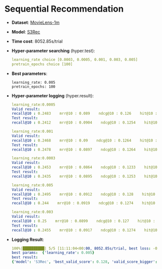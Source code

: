 # Sequential Recommendation

- **Dataset**: [MovieLens-1m](../../md/ml-1m_seq.md)

- **Model**: [S3Rec](https://recbole.io/docs/user_guide/model/sequential/s3rec.html)

- **Time cost**: 8052.85s/trial

- **Hyper-parameter searching** (hyper.test):

  ```yaml
  learning_rate choice [0.0003, 0.0005, 0.001, 0.003, 0.005]
  pretrain_epochs choice [100]
  ```

- **Best parameters**:

  ```
  learning_rate: 0.005
  pretrain_epochs: 100
  ```

- **Hyper-parameter logging** (hyper.result):

  ```yaml
  learning_rate:0.0005
  Valid result:
  recall@10 : 0.2483    mrr@10 : 0.089    ndcg@10 : 0.126    hit@10 : 0.2483    precision@10 : 0.0248
  Test result:
  recall@10 : 0.2412    mrr@10 : 0.0904    ndcg@10 : 0.1254    hit@10 : 0.2412    precision@10 : 0.0241

  learning_rate:0.001
  Valid result:
  recall@10 : 0.2468    mrr@10 : 0.09    ndcg@10 : 0.1264    hit@10 : 0.2468    precision@10 : 0.0247
  Test result:
  recall@10 : 0.2478    mrr@10 : 0.0897    ndcg@10 : 0.1264    hit@10 : 0.2478    precision@10 : 0.0248

  learning_rate:0.0003
  Valid result:
  recall@10 : 0.2453    mrr@10 : 0.0864    ndcg@10 : 0.1233    hit@10 : 0.2453    precision@10 : 0.0245
  Test result:
  recall@10 : 0.2435    mrr@10 : 0.0895    ndcg@10 : 0.1253    hit@10 : 0.2435    precision@10 : 0.0243

  learning_rate:0.005
  Valid result:
  recall@10 : 0.2495    mrr@10 : 0.0912    ndcg@10 : 0.128    hit@10 : 0.2495    precision@10 : 0.0249
  Test result:
  recall@10 : 0.244    mrr@10 : 0.0919    ndcg@10 : 0.1274    hit@10 : 0.244    precision@10 : 0.0244

  learning_rate:0.003
  Valid result:
  recall@10 : 0.25    mrr@10 : 0.0899    ndcg@10 : 0.127    hit@10 : 0.25    precision@10 : 0.025
  Test result:
  recall@10 : 0.2455    mrr@10 : 0.0917    ndcg@10 : 0.1274    hit@10 : 0.2455    precision@10 : 0.0245
  ```

- **Logging Result**:

  ```yaml
  100%|██████████| 5/5 [11:11:04<00:00, 8052.85s/trial, best loss: -0.128]
  best params:  {'learning_rate': 0.005}
  best result: 
  {'model': 'S3Rec', 'best_valid_score': 0.128, 'valid_score_bigger': True, 'best_valid_result': OrderedDict([('recall@10', 0.2495), ('mrr@10', 0.0912), ('ndcg@10', 0.128), ('hit@10', 0.2495), ('precision@10', 0.0249)]), 'test_result': OrderedDict([('recall@10', 0.244), ('mrr@10', 0.0919), ('ndcg@10', 0.1274), ('hit@10', 0.244), ('precision@10', 0.0244)])}
  ```
